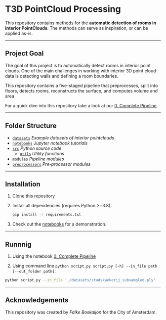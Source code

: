 # T3D PointCloud Processing

This repository contains methods for the **automatic detection of rooms in interior PointClouds**. The methods can serve as inspiration, or can be applied as-is.

---

## Project Goal

The goal of this project is to automatically detect rooms in interior point clouds. One of the main challenges in working with interior 3D point cloud data is detecting walls and defining a room boundaries.

This repository contains a five-staged pipeline that preprocesses, split into floors, detects rooms, reconstructs the surface, and computes volume and area

For a quick dive into this repository take a look at our [0. Complete Pipeline](notebooks/0.%20Complete%20Pipeline.ipynb).

---

## Folder Structure

 * [`datasets`](./datasets) _Example datasets of interior pointclouds_
 * [`notebooks`](./notebooks) _Jupyter notebook tutorials_
 * [`src`](./src) _Python source code_
   * [`utils`](./src/utils) _Utility functions_
 * [`modules`](./modules) _Pipeline modules_
 * [`preprocessors`](./preprocessors) _Pre-processor modules_

---

## Installation

1. Clone this repository

2. Install all dependencies (requires Python >=3.8):
    ```bash
    pip install -r requirements.txt
    ```

3. Check out the [notebooks](notebooks) for a demonstration.

---

## Runnnig

  1. Using the notebook [0. Complete Pipeline](notebooks/0.%20Complete%20Pipeline.ipynb)

  2. Using command line `python script.py script.py [-h] --in_file path [--out_folder path]`: 
  ```bash
  python script.py --in_file './datasets/stadskwekerij_subsampled.ply'
  ```

---

## Acknowledgements

This repository was created by _Falke Boskaljon_ for the City of Amsterdam.
